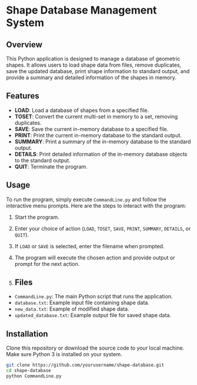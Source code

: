 # Shape Database Management System

## Overview
This Python application is designed to manage a database of geometric shapes. It allows users to load shape data from files, remove duplicates, save the updated database, print shape information to standard output, and provide a summary and detailed information of the shapes in memory.

## Features
- **LOAD**: Load a database of shapes from a specified file.
- **TOSET**: Convert the current multi-set in memory to a set, removing duplicates.
- **SAVE**: Save the current in-memory database to a specified file.
- **PRINT**: Print the current in-memory database to the standard output.
- **SUMMARY**: Print a summary of the in-memory database to the standard output.
- **DETAILS**: Print detailed information of the in-memory database objects to the standard output.
- **QUIT**: Terminate the program.

## Usage
To run the program, simply execute `CommandLine.py` and follow the interactive menu prompts. Here are the steps to interact with the program:

1. Start the program.
2. Enter your choice of action (`LOAD`, `TOSET`, `SAVE`, `PRINT`, `SUMMARY`, `DETAILS`, or `QUIT`).
3. If `LOAD` or `SAVE` is selected, enter the filename when prompted.
4. The program will execute the chosen action and provide output or prompt for the next action.

5. ## Files
- `CommandLine.py`: The main Python script that runs the application.
- `database.txt`: Example input file containing shape data.
- `new_data.txt`: Example of modified shape data.
- `updated_database.txt`: Example output file for saved shape data.

## Installation
Clone this repository or download the source code to your local machine. Make sure Python 3 is installed on your system.

```bash
git clone https://github.com/yourusername/shape-database.git
cd shape-database
python CommandLine.py
